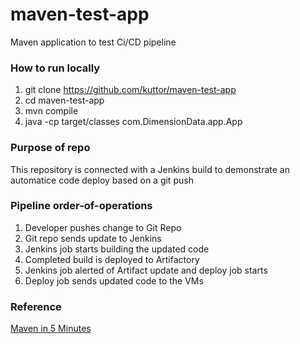 # maven-test-app
Maven application to test Ci/CD pipeline

### How to run locally
1. git clone https://github.com/kuttor/maven-test-app
2. cd maven-test-app
3. mvn compile
4. java -cp target/classes com.DimensionData.app.App

### Purpose of repo
This repository is connected with a Jenkins build to demonstrate an automatice code deploy based on a git push

### Pipeline order-of-operations
1. Developer pushes change to Git Repo
2. Git repo sends update to Jenkins
3. Jenkins job starts building the updated code
4. Completed build is deployed to Artifactory
5. Jenkins job alerted of Artifact update and deploy job starts
6. Deploy job sends updated code to the VMs

### Reference
[Maven in 5 Minutes](https://maven.apache.org/guides/getting-started/maven-in-five-minutes.html)


